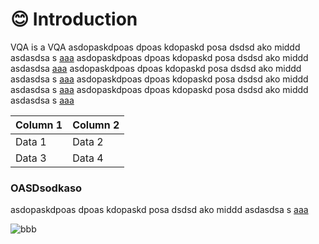 # 😊 Introduction


VQA is a VQA asdopaskdpoas dpoas kdopaskd posa dsdsd ako middd asdasdsa s [aaa](https://www.google.com/)
asdopaskdpoas dpoas kdopaskd posa dsdsd ako middd asdasdsa 
[aaa](https://www.google.com/)
asdopaskdpoas dpoas kdopaskd posa dsdsd ako middd asdasdsa s [aaa](https://www.google.com/)
asdopaskdpoas dpoas kdopaskd posa dsdsd ako middd asdasdsa s [aaa](https://www.google.com/)
asdopaskdpoas dpoas kdopaskd posa dsdsd ako middd asdasdsa s [aaa](https://www.google.com/)

| Column 1 | Column 2 |
|----------|----------|
| Data 1   | Data 2   |
| Data 3   | Data 4   |


### OASDsodkaso

asdopaskdpoas dpoas kdopaskd posa dsdsd ako middd asdasdsa s [aaa](https://www.google.com/)

![bbb]()